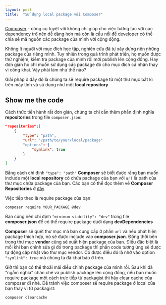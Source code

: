 ```yaml
---
layout: post
title:  "Sử dụng local package với Composer"
---
```


[Composer](https://getcomposer.org/) - công cụ tuyệt vời không chỉ giúp cho việc tương tác với các dependency trở nên dễ dàng hơn mà còn là cầu nối để developer có thể chia sẻ mã nguồn các package của mình với cộng động.

Không ít người với mục đích học tập, nghiên cứu đã tự xây dựng nên những package của riêng mình. Tuy nhiên trong quá trình phát triển, họ muốn được thử nghiệm, kiểm tra package của mình rồi mới publish lên cộng đồng. Hay đơn giản họ chỉ muốn sử dụng các package đó cho mục đích cá nhân thay vì công khai. Vậy phải làm như thế nào?

Giải pháp ở đây đó là chúng ta sẽ require package từ một thư mục bất kì trên máy tính và sử dụng như một **local repository**

## Show me the code
Cách thức tiến hành rất đơn giản, chúng ta chỉ cần thêm phần định nghĩa **repositories** trong file `composer.json`:
```json
"repositories":[
    {
        "type": "path",
        "url": "/path/to/your/local/package"
        "options": {
            "symlink": true
        }
    }
]
```
Bằng cách chỉ định `"type": "path"` **Composer** sẽ biết được rằng bạn muốn include một **local repository** có chứa package của bạn với `url` là path của thư mục chứa package của bạn. Các bạn có thể đọc thêm về **Composer Repositories** ở [đây](https://getcomposer.org/doc/05-repositories.md#path)

Việc tiếp theo là require package của bạn:
```shell
composer require YOUR_PACKAGE @dev
```
Bạn cũng nên chỉ định `"minimum-stability": "dev"` trong file **composer.json** để có thể require package dưới dạng **devDependencies**

**Composer** sẽ quét thư mục mà bạn cung cấp ở phần `url` và nếu phát hiện package thích hợp, nó sẽ được include vào **composer.json**. Đồng thời bên trong thư mục **vendor** cũng sẽ xuất hiện package của bạn. Điều đặc biệt là mỗi khi bạn chỉnh sửa gì đó trong package thì phần code tương ứng sẽ được tự động cập nhật vào thư mục vendor. Có được điều đó là nhờ vào option `"symlink": true` mà chúng ta đã khai báo ở trên.

Giờ thì bạn có thể thoải mái điều chỉnh package của mình rồi. Sau khi đã "ngắm nghía" chán chê và publish package lên cộng đồng, nếu bạn muốn require package một cách trực tiếp từ packagist thì hãy clear cache của composer đi nhé. Để tránh việc composer sẽ require package ở local của bạn thay vì từ packagist:
```shell
composer clearcache
```